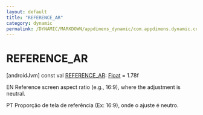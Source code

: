 ```yaml
---
layout: default
title: "REFERENCE_AR"
category: dynamic
permalink: /DYNAMIC/MARKDOWN/appdimens_dynamic/com.appdimens.dynamic.compose/-app-dimens-adjustment-factors/-r-e-f-e-r-e-n-c-e_-a-r.html
---
```


# REFERENCE_AR

[androidJvm]
const val [REFERENCE_AR](-r-e-f-e-r-e-n-c-e_-a-r.md): [Float](https://kotlinlang.org/api/core/kotlin-stdlib/kotlin/-float/index.html) = 1.78f

EN Reference screen aspect ratio (e.g., 16:9), where the adjustment is neutral.

PT Proporção de tela de referência (Ex: 16:9), onde o ajuste é neutro.